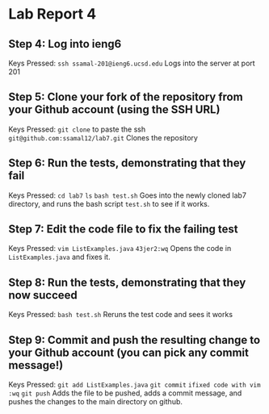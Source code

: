 # Lab Report 4

## Step 4: Log into ieng6

Keys Pressed: `ssh ssamal-201@ieng6.ucsd.edu` <enter>
Logs into the server at port 201

## Step 5: Clone your fork of the repository from your Github account (using the SSH URL)

Keys Pressed: `git clone` <command><v> to paste the ssh `git@github.com:ssamal12/lab7.git` <enter>
Clones the repository

## Step 6: Run the tests, demonstrating that they fail

Keys Pressed: `cd lab7` <enter> `ls` <enter> `bash test.sh` <enter>
Goes into the newly cloned lab7 directory, and runs the bash script `test.sh` to see if it works. 

## Step 7: Edit the code file to fix the failing test

Keys Pressed: `vim ListExamples.java` <enter> `43jer2:wq`<enter>
Opens the code in `ListExamples.java` and fixes it. 

## Step 8: Run the tests, demonstrating that they now succeed

Keys Pressed: `bash test.sh` <enter>
Reruns the test code and sees it works

## Step 9: Commit and push the resulting change to your Github account (you can pick any commit message!)

Keys Pressed: `git add ListExamples.java` <enter> `git commit` <enter> `ifixed code with vim` <esc> `:wq` `git push`
Adds the file to be pushed, adds a commit message, and pushes the changes to the main directory on github. 
